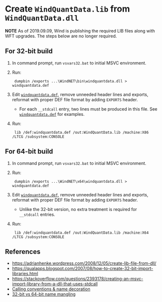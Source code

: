 # Create `WindQuantData.lib` from `WindQuantData.dll`

**NOTE** As of 2019.09.09, Wind is publishing the required LIB files along with WFT upgrades. The steps below are no longer required.

## For 32-bit build

1. In command prompt, run `vsvars32.bat` to initial MSVC environment.

2. Run:

   ```
    dumpbin /exports ...\WindNET\bin\windquantdata.dll > windquantdata.def
   ```

3. Edit [`windquantdata.def`](x86/windquantdata.def), remove unneeded header lines and exports, reformat with proper DEF file format by adding `EXPORTS` header.

   - For each `__stdcall` entry, two lines must be produced in this file. See [`windquantdata.def`](x86/windquantdata.def) for examples.

4. Run:

   ```
    lib /def:windquantdata.def /out:WindQuantData.lib /machine:X86 /LTCG /subsystem:CONSOLE
   ```

## For 64-bit build

1. In command prompt, run `vsvars32.bat` to initial MSVC environment.

2. Run:

   ```
    dumpbin /exports ...\WindNET\x64\windquantdata.dll > windquantdata.def
   ```

3. Edit [`windquantdata.def`](x64/windquantdata.def), remove unneeded header lines and exports, reformat with proper DEF file format by adding `EXPORTS` header.

   - Unlike the 32-bit version, no extra treatment is required for `__stdcall` entries.

4. Run:

   ```
    lib /def:windquantdata.def /out:WindQuantData.lib /machine:X64 /LTCG /subsystem:CONSOLE
   ```

## References

- <https://adrianhenke.wordpress.com/2008/12/05/create-lib-file-from-dll/>
- <https://qualapps.blogspot.com/2007/08/how-to-create-32-bit-import-libraries.html>
- <https://stackoverflow.com/questions/2393178/creating-an-msvc-import-library-from-a-dll-that-uses-stdcall>
- [Calling conventions & name decoration](https://stackoverflow.com/questions/15660722/why-are-cdecl-calls-often-mismatched-in-the-standard-p-invoke-convention/15664100#15664100)
- [32-bit vs 64-bit name mangling](https://stackoverflow.com/questions/32187514/32-bit-vs-64-bit-library-decoration)
